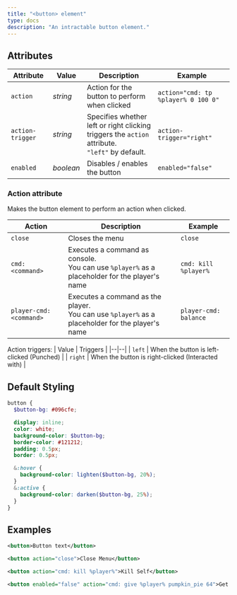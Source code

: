 ```yaml
---
title: "<button> element"
type: docs
description: "An intractable button element."
---
```


## Attributes
| Attribute | Value | Description | Example |
|--|--|--|--|
| `action` | *string* | Action for the button to perform when clicked | `action="cmd: tp %player% 0 100 0"` |
| `action-trigger` | *string* | Specifies whether left or right clicking<br>triggers the `action` attribute.<br>`"left"` by default. | `action-trigger="right"` |
| `enabled` | *boolean* | Disables / enables the button | `enabled="false"` |

### Action attribute
Makes the button element to perform an action when clicked.

| Action | Description | Example |
|--|--|--|
| `close` | Closes the menu | `close` |
| `cmd: <command>` | Executes a command as console.<br>You can use `%player%` as a placeholder for the player's name | `cmd: kill %player%` |
| `player-cmd: <command>` | Executes a command as the player.<br>You can use `%player%` as a placeholder for the player's name | `player-cmd: balance` |

Action triggers:
| Value | Triggers |
|--|--|
| `left` | When the button is left-clicked (Punched) |
| `right` | When the button is right-clicked (Interacted with) |


## Default Styling
```scss
button {
  $button-bg: #096cfe;

  display: inline;
  color: white;
  background-color: $button-bg;
  border-color: #121212;
  padding: 0.5px;
  border: 0.5px;

  &:hover {
    background-color: lighten($button-bg, 20%);
  }
  &:active {
    background-color: darken($button-bg, 25%);
  }
}
```

## Examples
```xml
<button>Button text</button>
```
```xml
<button action="close">Close Menu</button>
```
```xml
<button action="cmd: kill %player%">Kill Self</button>
```
```xml
<button enabled="false" action="cmd: give %player% pumpkin_pie 64">Get some pumpkin pies :)</button>
```